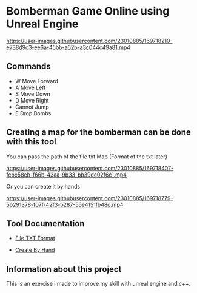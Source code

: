 # Bomberman Game Online using Unreal Engine

https://user-images.githubusercontent.com/23010885/169718210-e738d9c3-ee6a-45bb-a62b-a3c044c49a81.mp4

## Commands
- W Move Forward
- A Move Left
- S Move Down
- D Move Right
- Cannot Jump
- E Drop Bombs

## Creating a map for the bomberman can be done with this tool
You can pass the path of the file txt Map (Format of the txt later)

https://user-images.githubusercontent.com/23010885/169718407-fcbc58eb-f66b-43aa-9b33-bb39dc02f6c1.mp4

Or you can create it by hands

https://user-images.githubusercontent.com/23010885/169718779-5b291378-f07f-42f3-b287-55e4151fb48c.mp4

## Tool Documentation
- [File TXT Format](https://github.com/Gianhunter00/BombermanOnlineUE4/files/8750406/TXT.RULE.md)

- [Create By Hand](https://github.com/Gianhunter00/BombermanOnlineUE4/files/8750413/CREATING.BY.HAND.md)


## Information about this project
This is an exercise i made to improve my skill with unreal engine and c++.
